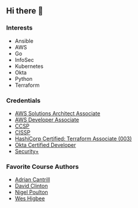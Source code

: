 ## Hi there 👋

### Interests
- Ansible
- AWS
- Go
- InfoSec
- Kubernetes
- Okta
- Python
- Terraform

### Credentials
- [AWS Solutions Architect Associate](https://www.credly.com/earner/earned/badge/f4d10437-3944-4c43-969e-b3a2ff2e3c3f)
- [AWS Developer Associate](https://www.credly.com/badges/43ca6536-3145-4c01-a7b4-147cd9cef82e/public_url)
- [CCSP](https://www.credly.com/earner/earned/badge/e882ba52-8ec3-4189-a806-423ac5214878)
- [CISSP](https://www.credly.com/earner/earned/badge/683f5768-7dea-4b78-a8bd-26cfebea6f76)
- [HashiCorp Certified: Terraform Associate (003)](https://www.credly.com/badges/a81b156b-6bdb-4eb0-a13a-5c8ea4a424a0/public_url)
- [Okta Certified Developer](https://www.credly.com/earner/earned/badge/45452904-aa84-4ae5-a7cc-b345f5682d42)
- [Security+](https://www.credly.com/earner/earned/badge/c4291ff2-0bf4-4985-a995-4c7c05da2bad)

### Favorite Course Authors
- [Adrian Cantrill](https://cantrill.io/)
- [David Clinton](https://bootstrap-it.com/)
- [Nigel Poulton](https://www.nigelpoulton.com/)
- [Wes Higbee](https://www.weshigbee.com/)

<!--
**craighillelson/craighillelson** is a ✨ _special_ ✨ repository because its `README.md` (this file) appears on your GitHub profile.

Here are some ideas to get you started:

- 🔭 I’m currently working on ...
- 🌱 I’m currently learning ...
- 👯 I’m looking to collaborate on ...
- 🤔 I’m looking for help with ...
- 💬 Ask me about ...
- 📫 How to reach me: ...
- 😄 Pronouns: ...
- ⚡ Fun fact: ...
-->
